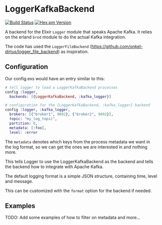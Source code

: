 # LoggerKafkaBackend
[![Build Status](https://travis-ci.org/jdalberg/logger_kafka_backend.svg?branch=master)](https://travis-ci.org/jdalberg/logger_kafka_backend)
[![Hex.pm Version](http://img.shields.io/hexpm/v/logger_kafka_backend.svg?style=flat)](https://hex.pm/packages/logger_kafka_backend)

A backend for the Elixir `Logger` module that speaks Apache Kafka. It relies on the
erland `brod` module to do the actual Kafka integration.

The code has used the `LoggerFileBackend` (https://github.com/onkel-dirtus/logger_file_backend) as
inspiration.

## Configuration

Our config.exs would have an entry similar to this:

```elixir
# tell logger to load a LoggerKafkaBackend processes
config :logger,
  backends: [{LoggerKafkaBackend, :kafka_logger}]

# configuration for the {LoggerKafkaBackend, :kafka_logger} backend
config :logger, :kafka_logger,
  brokers: [{"broker1", 9092}, {"broker2", 9092}],
  topic: "my_log_topic",
  partition: 0,
  metadata: [:foo],
  level: :error

```

The `metadata` denotes which keys from the process metadata we want in the log
format, so we can get the ones we are interested in and nothing more.

This tells Logger to use the LoggerKafkaBackend as the backend and tells the backend
how to integrate with Apache Kafka.

The default logging format is a simple JSON structure, containing time, level and message.

This can be customized with the `format` option for the backend if needed.

## Examples

TODO: Add some examples of how to filter on metadata and more...


